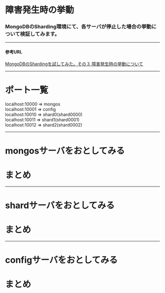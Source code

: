 障害発生時の挙動
=================
### MongoDBのSharding環境にて、各サーバが停止した場合の挙動について検証してみます。
----
#### 参考URL

[MongoDBのShardingを試してみた。その３ 障害発生時の挙動について](http://d.hatena.ne.jp/matsuou1/20110419/1303231639)

----

# ポート一覧
localhost:10000 => mongos  
localhost:10001 => config  
localhost:10010 => shard0(shard0000)  
localhost:10011 => shard1(shard0001)  
localhost:10012 => shard2(shard0002)  

----
# mongosサーバをおとしてみる

# まとめ

----
# shardサーバをおとしてみる

# まとめ

----
# configサーバをおとしてみる

# まとめ


